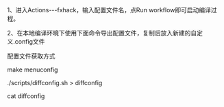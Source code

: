 1、进入Actions---fxhack，输入配置文件名，点Run workflow即可启动编译过程。

2、在本地编译环境下使用下面命令导出配置文件，复制后放入新建的自定义.config文件

配置文件获取方式

make menuconfig

./scripts/diffconfig.sh > diffconfig

cat diffconfig
